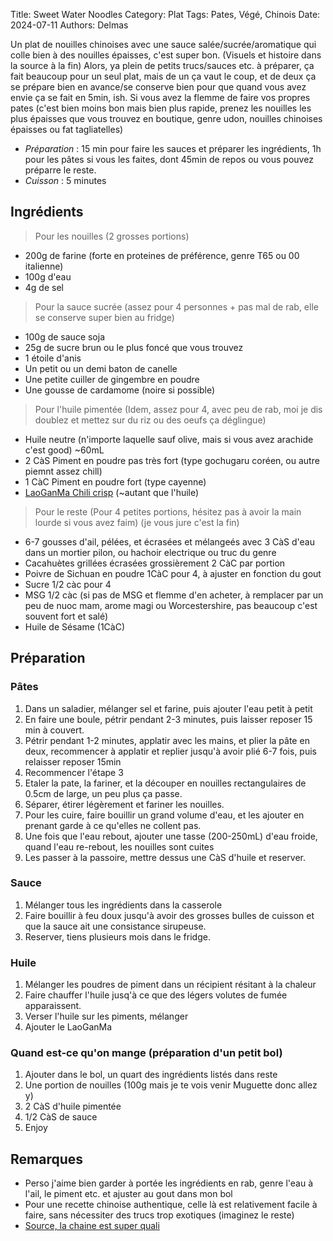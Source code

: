 Title: Sweet Water Noodles
Category: Plat
Tags: Pates, Végé, Chinois
Date: 2024-07-11
Authors: Delmas

Un plat de nouilles chinoises avec une sauce salée/sucrée/aromatique qui colle bien à des nouilles épaisses, c'est super bon. (Visuels et histoire dans la source à la fin)
Alors, ya plein de petits trucs/sauces etc. à préparer, ça fait beaucoup pour un seul plat, mais de un ça vaut le coup, et de deux ça se prépare bien en avance/se conserve bien pour que quand vous avez envie ça se fait en 5min, ish.
Si vous avez la flemme de faire vos propres pates (c'est bien moins bon mais bien plus rapide, prenez les nouilles les plus épaisses que vous trouvez en boutique, genre udon, nouilles chinoises épaisses ou fat tagliatelles)

- *Préparation* : 15 min pour faire les sauces et préparer les ingrédients, 1h pour les pâtes si vous les faites, dont 45min de repos ou vous pouvez préparre le reste.
- *Cuisson* : 5 minutes

## Ingrédients
> Pour les nouilles (2 grosses portions)

  - 200g de farine (forte en proteines de préférence, genre T65 ou 00 italienne)
  - 100g d'eau
  - 4g de sel
> Pour la sauce sucrée (assez pour 4 personnes + pas mal de rab, elle se conserve super bien au fridge)
  - 100g de sauce soja
  - 25g de sucre brun ou le plus foncé que vous trouvez
  - 1 étoile d'anis
  - Un petit ou un demi baton de canelle
  - Une petite cuiller de gingembre en poudre
  - Une gousse de cardamome (noire si possible)
> Pour l'huile pimentée (Idem, assez pour 4, avec peu de rab, moi je dis doublez et mettez sur du riz ou des oeufs ça déglingue)
  - Huile neutre (n'importe laquelle sauf olive, mais si vous avez arachide c'est good) ~60mL
  - 2 CàS Piment en poudre pas très fort (type gochugaru coréen, ou autre piemnt assez chill)
  - 1 CàC Piment en poudre fort (type cayenne)
  - [LaoGanMa Chili crisp](https://www.qwant.com/?client=brz-moz&t=images&q=laoganma+crispy+chilli+oil) (~autant que l'huile) 
> Pour le reste (Pour 4 petites portions, hésitez pas à avoir la main lourde si vous avez faim) (je vous jure c'est la fin)
  -  6-7 gousses d'ail, pélées, et écrasées et mélangeés avec 3 CàS d'eau dans un mortier pilon, ou hachoir electrique ou truc du genre
  - Cacahuètes grillées écrasées grossièrement 2 CàC par portion
  - Poivre de Sichuan en poudre 1CàC pour 4, à ajuster en fonction du gout
  - Sucre 1/2 càc pour 4
  - MSG 1/2 càc (si pas de MSG et flemme d'en acheter, à remplacer par un peu de nuoc mam, arome magi ou Worcestershire, pas beaucoup c'est souvent fort et salé)
  - Huile de Sésame (1CàC)

## Préparation
  ### Pâtes
  1. Dans un saladier, mélanger sel et farine, puis ajouter l'eau petit à petit
  2. En faire une boule, pétrir pendant 2-3 minutes, puis laisser reposer 15 min à couvert.
  3. Pétrir pendant 1-2 minutes, applatir avec les mains, et plier la pâte en deux, recommencer à applatir et replier jusqu'à avoir plié 6-7 fois, puis relaisser reposer 15min
  4. Recommencer l'étape 3
  5. Etaler la pate, la fariner, et la découper en nouilles rectangulaires de 0.5cm de large, un peu plus ça passe.
  6. Séparer, étirer légèrement et fariner les nouilles.
  7. Pour les cuire, faire bouillir un grand volume d'eau, et les ajouter en prenant garde à ce qu'elles ne collent pas.
  8. Une fois que l'eau rebout, ajouter une tasse (200-250mL) d'eau froide, quand l'eau re-rebout, les nouilles sont cuites
  9. Les passer à la passoire, mettre dessus une CàS d'huile et reserver.
  ### Sauce
  1. Mélanger tous les ingrédients dans la casserole
  2. Faire bouillir à feu doux jusqu'à avoir des grosses bulles de cuisson et que la sauce ait une consistance sirupeuse.
  3. Reserver, tiens plusieurs mois dans le fridge.
  ### Huile
  1. Mélanger les poudres de piment dans un récipient résitant à la chaleur
  2. Faire chauffer l'huile jusq'à ce que des légers volutes de fumée apparaissent.
  3. Verser l'huile sur les piments, mélanger
  4. Ajouter le LaoGanMa
  ### Quand est-ce qu'on mange (préparation d'un petit bol)
  1. Ajouter dans le bol, un quart des ingrédients listés dans reste
  2. Une portion de nouilles (100g mais je te vois venir Muguette donc allez y)
  3. 2 CàS d'huile pimentée
  4. 1/2 CàS de sauce
  5. Enjoy



## Remarques
  - Perso j'aime bien garder à portée les ingrédients en rab, genre l'eau à l'ail, le piment etc. et ajuster au gout dans mon bol
  - Pour une recette chinoise authentique, celle là est relativement facile à faire, sans nécessiter des trucs trop exotiques (imaginez le reste)
  - [Source, la chaine est super quali](https://www.youtube.com/watch?v=C8LRqYycIVQ)  
  
